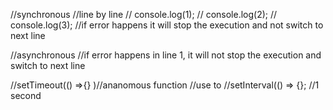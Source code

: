 
//synchronous
//line by line
// console.log(1);
// console.log(2);
// console.log(3);
//if error happens it will stop the execution and not switch to next line

//asynchronous
//if error happens in line 1, it will not stop the execution and switch to next line

//setTimeout(() =>{} )//ananomous function
    //use to 
 //setInterval(() => {}; //1 second